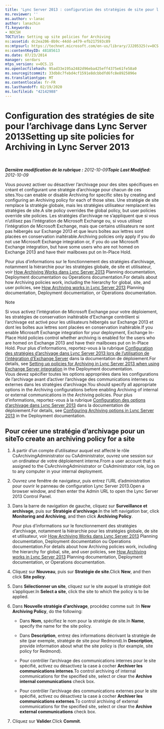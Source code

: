 ```yaml
---
title: 'Lync Server 2013 : configuration des stratégies de site pour l’archivage'
ms.reviewer: ''
ms.author: v-lanac
author: lanachin
f1.keywords:
- NOCSH
TOCTitle: Setting up site policies for Archiving
ms:assetid: dc2ea206-8b9c-44dd-a479-efb217593c89
ms:mtpsurl: https://technet.microsoft.com/en-us/library/JJ205325(v=OCS.15)
ms:contentKeyID: 48185613
ms.date: 07/23/2014
manager: serdars
mtps_version: v=OCS.15
ms.openlocfilehash: 95ad33e195a2482d96eba425eff4375e61fe58a0
ms.sourcegitcommit: 33db8c7febd4cf1591e8dcbbdfd6fc8e8925896e
ms.translationtype: MT
ms.contentlocale: fr-FR
ms.lasthandoff: 02/19/2020
ms.locfileid: "42142988"
---
```

<div data-xmlns="http://www.w3.org/1999/xhtml">

<div class="topic" data-xmlns="http://www.w3.org/1999/xhtml" data-msxsl="urn:schemas-microsoft-com:xslt" data-cs="http://msdn.microsoft.com/">

<div data-asp="https://msdn2.microsoft.com/asp">

# <a name="setting-up-site-policies-for-archiving-in-lync-server-2013"></a><span data-ttu-id="ab8bc-102">Configuration des stratégies de site pour l’archivage dans Lync Server 2013</span><span class="sxs-lookup"><span data-stu-id="ab8bc-102">Setting up site policies for Archiving in Lync Server 2013</span></span>

</div>

<div id="mainSection">

<div id="mainBody">

<span> </span>

<span data-ttu-id="ab8bc-103">_**Dernière modification de la rubrique :** 2012-10-09_</span><span class="sxs-lookup"><span data-stu-id="ab8bc-103">_**Topic Last Modified:** 2012-10-09_</span></span>

<span data-ttu-id="ab8bc-104">Vous pouvez activer ou désactiver l’archivage pour des sites spécifiques en créant et configurant une stratégie d’archivage pour chacun de ces sites.</span><span class="sxs-lookup"><span data-stu-id="ab8bc-104">You can enable or disable Archiving for specific sites by creating and configuring an Archiving policy for each of those sites.</span></span> <span data-ttu-id="ab8bc-105">Une stratégie de site remplace la stratégie globale, mais les stratégies utilisateur remplacent les stratégies de site.</span><span class="sxs-lookup"><span data-stu-id="ab8bc-105">A site policy overrides the global policy, but user policies override site policies.</span></span> <span data-ttu-id="ab8bc-106">Les stratégies d’archivage ne s’appliquent que si vous n’utilisez pas l’intégration de Microsoft Exchange ou, si vous utilisez l’intégration de Microsoft Exchange, mais que certains utilisateurs ne sont pas hébergés sur Exchange 2013 et que leurs boîtes aux lettres sont placées en conservation inaltérable.</span><span class="sxs-lookup"><span data-stu-id="ab8bc-106">Archiving policies only apply if you do not use Microsoft Exchange integration or, if you do use Microsoft Exchange integration, but have some users who are not homed on Exchange 2013 and have their mailboxes put on In-Place Hold.</span></span>

<span data-ttu-id="ab8bc-107">Pour plus d’informations sur le fonctionnement des stratégies d’archivage, notamment la hiérarchie pour les stratégies globale, de site et utilisateur, voir [How Archiving Works dans Lync Server 2013](lync-server-2013-how-archiving-works.md) Planning documentation, Deployment documentation ou Operations documentation.</span><span class="sxs-lookup"><span data-stu-id="ab8bc-107">For details about how Archiving policies work, including the hierarchy for global, site, and user policies, see [How Archiving works in Lync Server 2013](lync-server-2013-how-archiving-works.md) Planning documentation, Deployment documentation, or Operations documentation.</span></span>

<div>


> [!NOTE]  
> <span data-ttu-id="ab8bc-108">Si vous activez l’intégration de Microsoft Exchange pour votre déploiement, les stratégies de conservation inaltérable d’Exchange contrôlent si l’archivage est activé pour les utilisateurs hébergés sur Exchange 2013 et dont les boîtes aux lettres sont placées en conservation inaltérable.</span><span class="sxs-lookup"><span data-stu-id="ab8bc-108">If you enable Microsoft Exchange integration for your deployment, Exchange In-Place Hold policies control whether archiving is enabled for the users who are homed on Exchange 2013 and have their mailboxes put on In-Place Hold.</span></span> <span data-ttu-id="ab8bc-109">Pour plus d’informations, reportez-vous à la rubrique <A href="lync-server-2013-setting-up-policies-for-archiving-when-using-exchange-server-integration.md">Configuration des stratégies d’archivage dans Lync Server 2013 lors de l’utilisation de l’intégration d’Exchange Server</A> dans la documentation de déploiement.</span><span class="sxs-lookup"><span data-stu-id="ab8bc-109">For details, see <A href="lync-server-2013-setting-up-policies-for-archiving-when-using-exchange-server-integration.md">Setting up policies for Archiving in Lync Server 2013 when using Exchange Server integration</A> in the Deployment documentation.</span></span><BR><span data-ttu-id="ab8bc-110">Vous devez spécifier toutes les options appropriées dans les configurations de l’archivage avant d’activer l’archivage des communications internes ou externes dans les stratégies d’archivage.</span><span class="sxs-lookup"><span data-stu-id="ab8bc-110">You should specify all appropriate options in the Archiving configurations before enabling Archiving of internal or external communications in the Archiving policies.</span></span> <span data-ttu-id="ab8bc-111">Pour plus d’informations, reportez-vous à la rubrique <A href="lync-server-2013-configuring-archiving-options.md">Configuration des options d’archivage dans Lync Server 2013</A> dans la documentation de déploiement.</span><span class="sxs-lookup"><span data-stu-id="ab8bc-111">For details, see <A href="lync-server-2013-configuring-archiving-options.md">Configuring Archiving options in Lync Server 2013</A> in the Deployment documentation.</span></span>



</div>

<div>

## <a name="to-create-an-archiving-policy-for-a-site"></a><span data-ttu-id="ab8bc-112">Pour créer une stratégie d’archivage pour un site</span><span class="sxs-lookup"><span data-stu-id="ab8bc-112">To create an archiving policy for a site</span></span>

1.  <span data-ttu-id="ab8bc-113">À partir d’un compte d’utilisateur auquel est affecté le rôle CsArchivingAdministrator ou CsAdministrator, ouvrez une session sur un ordinateur de votre déploiement interne.</span><span class="sxs-lookup"><span data-stu-id="ab8bc-113">From a user account that is assigned to the CsArchivingAdministrator or CsAdministrator role, log on to any computer in your internal deployment.</span></span>

2.  <span data-ttu-id="ab8bc-114">Ouvrez une fenêtre de navigateur, puis entrez l’URL d’administration pour ouvrir le panneau de configuration Lync Server 2013.</span><span class="sxs-lookup"><span data-stu-id="ab8bc-114">Open a browser window, and then enter the Admin URL to open the Lync Server 2013 Control Panel.</span></span>

3.  <span data-ttu-id="ab8bc-115">Dans la barre de navigation de gauche, cliquez sur **Surveillance et archivage**, puis sur **Stratégie d’archivage**.</span><span class="sxs-lookup"><span data-stu-id="ab8bc-115">In the left navigation bar, click **Monitoring and Archiving**, and then click **Archiving Policy**.</span></span>
    
    <span data-ttu-id="ab8bc-116">Pour plus d’informations sur le fonctionnement des stratégies d’archivage, notamment la hiérarchie pour les stratégies globale, de site et utilisateur, voir [How Archiving Works dans Lync Server 2013](lync-server-2013-how-archiving-works.md) Planning documentation, Deployment documentation ou Operations documentation.</span><span class="sxs-lookup"><span data-stu-id="ab8bc-116">For details about how Archiving policies work, including the hierarchy for global, site, and user policies, see [How Archiving works in Lync Server 2013](lync-server-2013-how-archiving-works.md) Planning documentation, Deployment documentation, or Operations documentation.</span></span>

4.  <span data-ttu-id="ab8bc-117">Cliquez sur **Nouveau**, puis sur **Stratégie de site**.</span><span class="sxs-lookup"><span data-stu-id="ab8bc-117">Click **New**, and then click **Site policy**.</span></span>

5.  <span data-ttu-id="ab8bc-118">Dans **Sélectionner un site**, cliquez sur le site auquel la stratégie doit s’appliquer.</span><span class="sxs-lookup"><span data-stu-id="ab8bc-118">In **Select a site**, click the site to which the policy is to be applied.</span></span>

6.  <span data-ttu-id="ab8bc-119">Dans **Nouvelle stratégie d’archivage**, procédez comme suit :</span><span class="sxs-lookup"><span data-stu-id="ab8bc-119">In **New Archiving Policy**, do the following:</span></span>
    
      - <span data-ttu-id="ab8bc-120">Dans **Nom**, spécifiez le nom pour la stratégie de site.</span><span class="sxs-lookup"><span data-stu-id="ab8bc-120">In **Name**, specify the name for the site policy.</span></span>
    
      - <span data-ttu-id="ab8bc-121">Dans **Description**, entrez des informations décrivant la stratégie de site (par exemple, stratégie de site pour Redmond).</span><span class="sxs-lookup"><span data-stu-id="ab8bc-121">In **Description**, provide information about what the site policy is (for example, site policy for Redmond).</span></span>
    
      - <span data-ttu-id="ab8bc-122">Pour contrôler l’archivage des communications internes pour le site spécifié, activez ou désactivez la case à cocher **Archiver les communications internes**.</span><span class="sxs-lookup"><span data-stu-id="ab8bc-122">To control archiving of internal communications for the specified site, select or clear the **Archive internal communications** check box.</span></span>
    
      - <span data-ttu-id="ab8bc-123">Pour contrôler l’archivage des communications externes pour le site spécifié, activez ou désactivez la case à cocher **Archiver les communications externes**.</span><span class="sxs-lookup"><span data-stu-id="ab8bc-123">To control archiving of external communications for the specified site, select or clear the **Archive external communications** check box.</span></span>

7.  <span data-ttu-id="ab8bc-124">Cliquez sur **Valider**.</span><span class="sxs-lookup"><span data-stu-id="ab8bc-124">Click **Commit**.</span></span>

</div>

</div>

<span> </span>

</div>

</div>

</div>

